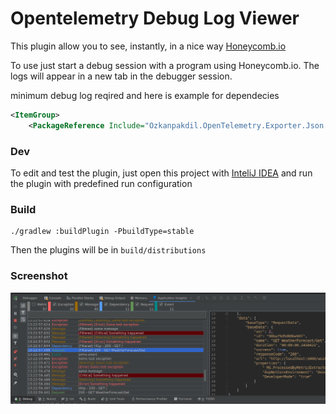 # Opentelemetry Debug Log Viewer

<!-- Plugin description -->
This plugin allow you to see, instantly, in a nice way [Honeycomb.io](https://www.honeycomb.io/)

To use just start a debug session with a program using Honeycomb.io.
The logs will appear in a new tab in the debugger session.
<!-- Plugin description end -->

minimum debug log reqired and here is example for dependecies

```xml
<ItemGroup>
    <PackageReference Include="Ozkanpakdil.OpenTelemetry.Exporter.Json.Console" Version="1.0.13" />
```
### Dev

To edit and test the plugin, just open this project with [InteliJ IDEA](https://www.jetbrains.com/idea/) and run the plugin with predefined run configuration

### Build

```
./gradlew :buildPlugin -PbuildType=stable
```

Then the plugins will be in `build/distributions`

### Screenshot

![Screenshot](screenshots/screenshot1.png)

